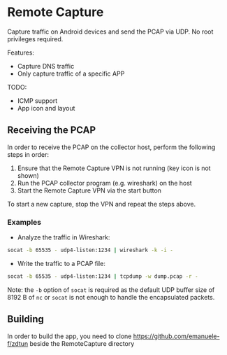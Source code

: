# Remote Capture

Capture traffic on Android devices and send the PCAP via UDP. No root privileges required.

Features:

  - Capture DNS traffic
  - Only capture traffic of a specific APP

TODO:

  - ICMP support
  - App icon and layout

## Receiving the PCAP

In order to receive the PCAP on the collector host, perform the following steps in order:

  1. Ensure that the Remote Capture VPN is not running (key icon is not shown)
  2. Run the PCAP collector program (e.g. wireshark) on the host
  3. Start the Remote Capture VPN via the start button

To start a new capture, stop the VPN and repeat the steps above.

### Examples

- Analyze the traffic in Wireshark:

```bash
socat -b 65535 - udp4-listen:1234 | wireshark -k -i -
```

- Write the traffic to a PCAP file:

```bash
socat -b 65535 - udp4-listen:1234 | tcpdump -w dump.pcap -r -
```

Note: the `-b` option of `socat` is required as the default UDP buffer size of 8192 B
of `nc` or `socat` is not enough to handle the encapsulated packets.

## Building

In order to build the app, you need to clone https://github.com/emanuele-f/zdtun beside the RemoteCapture directory
